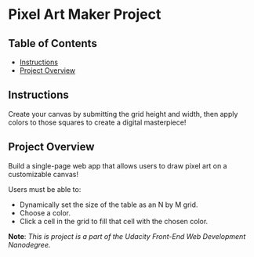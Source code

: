 # Pixel Art Maker Project

## Table of Contents

* [Instructions](#instructions)
* [Project Overview](#projectoverview)

## Instructions

Create your canvas by submitting the grid height and width, then apply colors to those squares to create a digital masterpiece!

## Project Overview

Build a single-page web app that allows users to draw pixel art on a customizable canvas!

Users must be able to:
* Dynamically set the size of the table as an N by M grid.
* Choose a color.
* Click a cell in the grid to fill that cell with the chosen color.

**Note**: *This is project is a part of the Udacity Front-End Web Development Nanodegree.*
